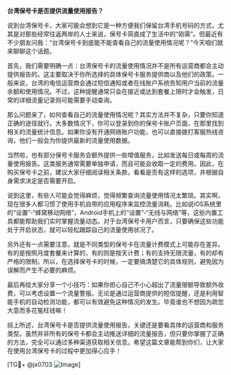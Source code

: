**台湾保号卡是否提供流量使用报告？**

说到台湾保号卡，大家可能会想到它是一种方便我们保留台湾手机号码的方式，尤其是对那些经常往返两岸的人士来说，保号卡简直成了生活中的“刚需”。但最近有不少朋友问我：“台湾保号卡到底能不能查看自己的流量使用情况呢？”今天咱们就来聊聊这个话题。

首先，我们需要明确一点：台湾保号卡的流量使用情况并不是所有运营商都会主动提供报告的。这主要取决于你所选择的具体保号卡服务提供商以及他们的政策。一般来说，台湾的电信运营商会通过短信通知或者在线账户系统告知用户当前的流量余额和使用情况。不过，这种提醒通常只会在接近或达到套餐上限时才会触发，日常的详细流量记录则可能需要手动查询。

那么问题来了，如何查看自己的流量使用情况呢？其实方法并不复杂，只要你知道正确的途径就行。大多数情况下，你可以登录到你的保号卡账户页面，在那里找到相关的流量统计信息。如果你没有开通网络账户功能，也可以直接拨打客服热线咨询，他们一般会为你提供最新的流量使用数据。

当然啦，也有部分保号卡服务会额外提供一些增值服务，比如发送每日或每周的流量使用报告。这类服务通常需要单独申请，而且可能会收取一定的费用。因此，在购买保号卡之前，建议大家仔细阅读相关条款，看看是否有这样的选项，并根据自身需求决定是否需要开启。

说到这里，有些人可能会觉得麻烦，觉得频繁查询流量使用情况太繁琐。其实啊，现在很多人都习惯了使用手机自带的应用程序来监控流量消耗。比如说iOS系统里的“设置”-“蜂窝移动网络”，Android手机上的“设置”-“无线与网络”等，这些内置工具都能帮助我们实时掌握流量动态。对于台湾保号卡用户而言，只要确保这些功能处于开启状态，就可以轻松跟踪自己的流量使用状况了。

另外还有一点需要注意，就是不同类型的保号卡在流量计费模式上可能存在差异。有的是按照月度套餐来计算的，有的则是按天计费；有的支持无限流量，有的却有严格的限制。所以，在选择保号卡的时候，一定要搞清楚它的具体规则，避免因为误解而产生不必要的麻烦。

最后再给大家分享一个小技巧：如果你担心自己不小心超出了流量限额导致额外收费，可以考虑设置一个流量警报。无论是通过运营商提供的短信提醒，还是利用智能手机的自动检测功能，都可以有效避免这种情况的发生。毕竟谁也不想因为疏忽大意而多花冤枉钱嘛！

综上所述，台湾保号卡是否提供流量使用报告，关键还是要看具体的运营商和服务类型。虽然并非所有的保号卡都会主动推送详细的流量报告，但只要你掌握了正确的方法，完全可以通过多种渠道获取相关信息。希望这篇文章能帮到你们，让大家在使用台湾保号卡的过程中更加得心应手！

[TG💪+ @jx0703 ![Image](https://github.com/user-attachments/assets/dbca1d08-cadb-493c-b0ec-ad6f7a83f270)]